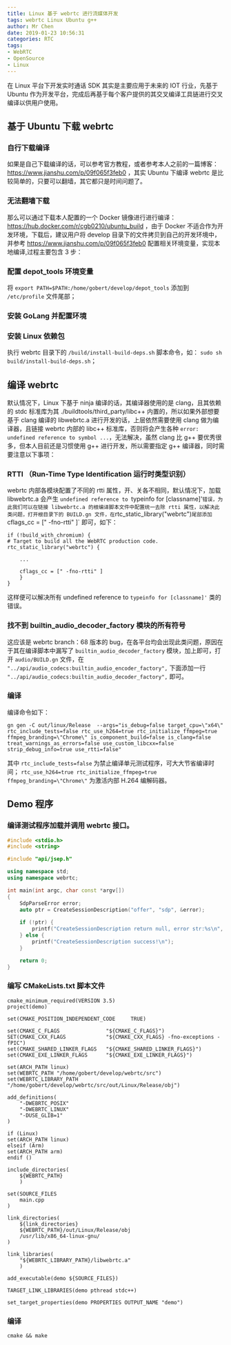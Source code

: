 ```yaml
---
title: Linux 基于 webrtc 进行流媒体开发
tags: webrtc Linux Ubuntu g++
author: Mr Chen
date: 2019-01-23 10:56:31
categories: RTC
tags: 
- WebRTC
- OpenSource
- Linux
---
```



在 Linux 平台下开发实时通话 SDK 其实是主要应用于未来的 IOT 行业，先基于 Ubuntu 作为开发平台，完成后再基于每个客户提供的其交叉编译工具链进行交叉编译以供用户使用。

<!--more-->

## 基于 Ubuntu 下载 webrtc


### 自行下载编译
    
如果是自己下载编译的话，可以参考官方教程，或者参考本人之前的一篇博客： https://www.jianshu.com/p/09f065f3feb0 ，其实 Ubuntu 下编译 webrtc 是比较简单的，只要可以翻墙，其它都只是时间问题了。


### 无法翻墙下载

那么可以通过下载本人配置的一个 Docker 镜像进行进行编译： https://hub.docker.com/r/cgb0210/ubuntu_build ，由于 Docker 不适合作为开发环境，下载后，建议用户将 develop 目录下的文件拷贝到自己的开发环境中，并参考 https://www.jianshu.com/p/09f065f3feb0 配置相关环境变量，实现本地编译,过程主要包含 3 步：

### 配置 depot_tools 环境变量

将 `export PATH=$PATH:/home/gobert/develop/depot_tools` 添加到 `/etc/profile` 文件尾部；

### 安装 GoLang 并配置环境

### 安装 Linux 依赖包

执行 webrtc 目录下的 `/build/install-build-deps.sh` 脚本命令，如： `sudo sh build/install-build-deps.sh`；


## 编译 webrtc 

默认情况下，Linux 下基于 ninja 编译的话，其编译器使用的是 clang，且其依赖的 stdc 标准库为其 ./buildtools/third_party/libc++ 内置的，所以如果外部想要基于 clang 编译的 libwebrtc.a 进行开发的话，上层依然需要使用 clang 做为编译器，且链接 webrtc 内部的 libc++ 标准库，否则将会产生各种 `error: undefined reference to symbol ...`，无法解决，虽然 clang 比 g++ 要优秀很多，但本人目前还是习惯使用 g++ 进行开发，所以需要指定 g++ 编译器，同时需要注意以下事项：

### RTTI （Run-Time Type Identification 运行时类型识别）

webrtc 内部各模块配置了不同的 rtti 属性，开、关各不相同，默认情况下，加载 libwebrtc.a 会产生 `undefined reference to `typeinfo for [classname]'` 错误，为此我们可以在链接 libwebrtc.a 的根编译脚本文件中配置统一去除 rtti 属性，以解决此类问题，打开根目录下的 BUILD.gn 文件，在 `rtc_static_library("webrtc")` 尾部添加 `cflags_cc = [" -fno-rtti" ]` 即可，如下：

~~~
if (!build_with_chromium) {
# Target to build all the WebRTC production code.
rtc_static_library("webrtc") {
    
    ...
    
    cflags_cc = [" -fno-rtti" ]
    }
}
~~~

这样便可以解决所有 undefined reference to `typeinfo for [classname]'` 类的错误。

### 找不到 builtin_audio_decoder_factory 模块的所有符号

这应该是 webrtc branch：68 版本的 bug，在各平台均会出现此类问题，原因在于其在编译脚本中漏写了 `builtin_audio_decoder_factory` 模块，加上即可，打开 `audio/BUILD.gn` 文件，在 `"../api/audio_codecs:builtin_audio_encoder_factory",` 下面添加一行 `"../api/audio_codecs:builtin_audio_decoder_factory",` 即可。

### 编译

编译命令如下：

~~~
gn gen -C out/linux/Release  --args="is_debug=false target_cpu=\"x64\" rtc_include_tests=false rtc_use_h264=true rtc_initialize_ffmpeg=true ffmpeg_branding=\"Chrome\" is_component_build=false is_clang=false treat_warnings_as_errors=false use_custom_libcxx=false strip_debug_info=true use_rtti=false"
~~~
其中 `rtc_include_tests=false` 为禁止编译单元测试程序，可大大节省编译时间；
`rtc_use_h264=true rtc_initialize_ffmpeg=true ffmpeg_branding=\"Chrome\"` 为激活内部 H.264 编解码器。


## Demo 程序

### 编译测试程序加载并调用 webrtc 接口。

~~~cpp
#include <stdio.h>
#include <string>

#include "api/jsep.h"

using namespace std;
using namespace webrtc;

int main(int argc, char const *argv[])
{
    SdpParseError error;
    auto ptr = CreateSessionDescription("offer", "sdp", &error);
    
    if (!ptr) {
        printf("CreateSessionDescription return null, error str:%s\n", error.description.c_str());
    } else {
        printf("CreateSessionDescription success!\n");
    }

    return 0;
}
~~~

### 编写 CMakeLists.txt 脚本文件

~~~
cmake_minimum_required(VERSION 3.5)
project(demo)

set(CMAKE_POSITION_INDEPENDENT_CODE     TRUE)

set(CMAKE_C_FLAGS               "${CMAKE_C_FLAGS}")
SET(CMAKE_CXX_FLAGS             "${CMAKE_CXX_FLAGS} -fno-exceptions -fPIC")
set(CMAKE_SHARED_LINKER_FLAGS   "${CMAKE_SHARED_LINKER_FLAGS}")
set(CMAKE_EXE_LINKER_FLAGS      "${CMAKE_EXE_LINKER_FLAGS}")

set(ARCH_PATH linux)
set(WEBRTC_PATH "/home/gobert/develop/webrtc/src")
set(WEBRTC_LIBRARY_PATH "/home/gobert/develop/webrtc/src/out/Linux/Release/obj")

add_definitions(
    "-DWEBRTC_POSIX"
    "-DWEBRTC_LINUX"
    "-DUSE_GLIB=1"
)

if (Linux)
set(ARCH_PATH linux)
elseif (Arm)
set(ARCH_PATH arm)
endif ()

include_directories(
    ${WEBRTC_PATH}
    )

set(SOURCE_FILES
    main.cpp
)

link_directories(
    ${link_directories}
    ${WEBRTC_PATH}/out/Linux/Release/obj
    /usr/lib/x86_64-linux-gnu/
)

link_libraries(
    "${WEBRTC_LIBRARY_PATH}/libwebrtc.a"
    )

add_executable(demo ${SOURCE_FILES})

TARGET_LINK_LIBRARIES(demo pthread stdc++)

set_target_properties(demo PROPERTIES OUTPUT_NAME "demo")

~~~

### 编译

~~~
cmake && make
~~~
